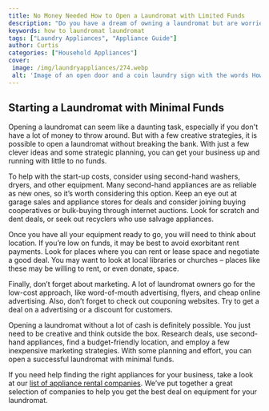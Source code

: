```yaml
---
title: No Money Needed How to Open a Laundromat with Limited Funds
description: "Do you have a dream of owning a laundromat but are worried about the cost This blogpost guides you through how you can open a laundromat with limited funds and no money needed Learn about the things you need to keep in mind when looking for a laundromat location and how to fund your business goals"
keywords: how to laundromat laundromat
tags: ["Laundry Appliances", "Appliance Guide"]
author: Curtis
categories: ["Household Appliances"]
cover: 
 image: /img/laundryappliances/274.webp
 alt: 'Image of an open door and a coin laundry sign with the words How to Open a Laundromat with No Money A Look at the Options for Starting a Laundromat Business with Limited Funds'
---
```

## Starting a Laundromat with Minimal Funds

Opening a laundromat can seem like a daunting task, especially if you don't have a lot of money to throw around. But with a few creative strategies, it is possible to open a laundromat without breaking the bank. With just a few clever ideas and some strategic planning, you can get your business up and running with little to no funds. 

To help with the start-up costs, consider using second-hand washers, dryers, and other equipment. Many second-hand appliances are as reliable as new ones, so it’s worth considering this option. Keep an eye out at garage sales and appliance stores for deals and consider joining buying cooperatives or bulk-buying through internet auctions. Look for scratch and dent deals, or seek out recyclers who use salvage appliances. 

Once you have all your equipment ready to go, you will need to think about location. If you’re low on funds, it may be best to avoid exorbitant rent payments. Look for places where you can rent or lease space and negotiate a good deal. You may want to look at local libraries or churches – places like these may be willing to rent, or even donate, space.

Finally, don’t forget about marketing. A lot of laundromat owners go for the low-cost approach, like word-of-mouth advertising, flyers, and cheap online advertising. Also, don’t forget to check out couponing websites. Try to get a deal on a advertising or a discount for customers. 

Opening a laundromat without a lot of cash is definitely possible. You just need to be creative and think outside the box. Research deals, use second-hand appliances, find a budget-friendly location, and employ a few inexpensive marketing strategies. With some planning and effort, you can open a successful laundromat with minimal funds. 

If you need help finding the right appliances for your business, take a look at our [list of appliance rental companies](./pages/appliance-rental). We’ve put together a great selection of companies to help you get the best deal on equipment for your laundromat.
